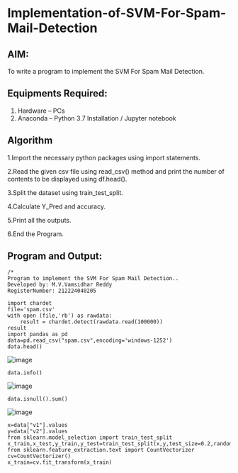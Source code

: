 # Implementation-of-SVM-For-Spam-Mail-Detection

## AIM:
To write a program to implement the SVM For Spam Mail Detection.

## Equipments Required:
1. Hardware – PCs
2. Anaconda – Python 3.7 Installation / Jupyter notebook

## Algorithm
1.Import the necessary python packages using import statements.

2.Read the given csv file using read_csv() method and print the number of contents to be displayed using df.head().

3.Split the dataset using train_test_split.

4.Calculate Y_Pred and accuracy.

5.Print all the outputs.

6.End the Program.

## Program and Output:
```
/*
Program to implement the SVM For Spam Mail Detection..
Developed by: M.V.Vamsidhar Reddy
RegisterNumber: 212224040205

import chardet
file='spam.csv'
with open (file,'rb') as rawdata:
    result = chardet.detect(rawdata.read(100000))
result
import pandas as pd
data=pd.read_csv("spam.csv",encoding='windows-1252')
data.head()
```
![image](https://github.com/user-attachments/assets/cb03e943-02fc-4f36-a81c-ad3e5dead0e9)


```
data.info()
```
![image](https://github.com/user-attachments/assets/145af677-8d97-456c-959f-c752490dbff7)


```
data.isnull().sum()
```
![image](https://github.com/user-attachments/assets/14ca0be9-88b7-406d-9400-b6ecb7ce7f81)


```
x=data["v1"].values
y=data["v2"].values
from sklearn.model_selection import train_test_split
x_train,x_test,y_train,y_test=train_test_split(x,y,test_size=0.2,random_state=0)
from sklearn.feature_extraction.text import CountVectorizer
cv=CountVectorizer()
x_train=cv.fit_transform(x_train)
